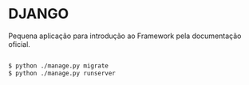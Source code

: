 # DJANGO

<p>
    Pequena aplicação para introdução ao Framework
    pela documentação oficial.
</p>

```bash

$ python ./manage.py migrate
$ python ./manage.py runserver

```
